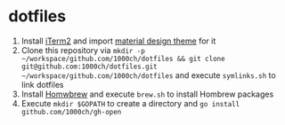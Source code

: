 # dotfiles

1. Install [iTerm2](https://iterm2.com/) and import [material design theme](https://github.com/MartinSeeler/iterm2-material-design) for it
2. Clone this repository via `mkdir -p ~/workspace/github.com/1000ch/dotfiles && git clone git@github.com:1000ch/dotfiles.git ~/workspace/github.com/1000ch/dotfiles` and execute `symlinks.sh` to link dotfiles
3. Install [Homwbrew](https://brew.sh/) and execute `brew.sh` to install Hombrew packages
4. Execute `mkdir $GOPATH` to create a directory and `go install github.com/1000ch/gh-open`
